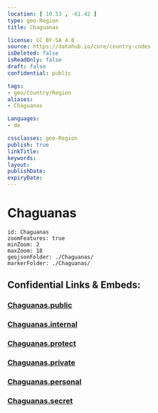 ```yaml
---
location: [ 10.53 , -61.42 ] 
type: geo-Region
title: Chaguanas

license: CC BY-SA 4.0
source: https://datahub.io/core/country-codes
isDeleted: false
isReadOnly: false
draft: false
confidential: public

tags:
- geo/Country/Region
aliases:
- Chaguanas

Languages:
- de

cssclasses: geo-Region
publish: true
linkTitle: 
keywords: 
layout: 
publishDate: 
expiryDate: 
---
```


# Chaguanas

```leaflet
id: Chaguanas
zoomFeatures: true 
minZoom: 2 
maxZoom: 18
geojsonFolder: ./Chaguanas/
markerFolder: ./Chaguanas/
```


## Confidential Links & Embeds: 

### [Chaguanas.public](/_public/\Earth\Continent\America~Caribbean\Trinidad_and_Tobago~Islands\Regions~Trinidad-TobagoChaguanas.public.md) 

### [Chaguanas.internal](/_internal/\Earth\Continent\America~Caribbean\Trinidad_and_Tobago~Islands\Regions~Trinidad-TobagoChaguanas.internal.md) 

### [Chaguanas.protect](/_protect/\Earth\Continent\America~Caribbean\Trinidad_and_Tobago~Islands\Regions~Trinidad-TobagoChaguanas.protect.md) 

### [Chaguanas.private](/_private/\Earth\Continent\America~Caribbean\Trinidad_and_Tobago~Islands\Regions~Trinidad-TobagoChaguanas.private.md) 

### [Chaguanas.personal](/_personal/\Earth\Continent\America~Caribbean\Trinidad_and_Tobago~Islands\Regions~Trinidad-TobagoChaguanas.personal.md) 

### [Chaguanas.secret](/_secret/\Earth\Continent\America~Caribbean\Trinidad_and_Tobago~Islands\Regions~Trinidad-TobagoChaguanas.secret.md)

